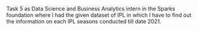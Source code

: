 Task 5 as Data Science and Business Analytics intern in the Sparks foundation where I had the given dataset of IPL in which I have to find out the information on each IPL seasons conducted till date 2021.
